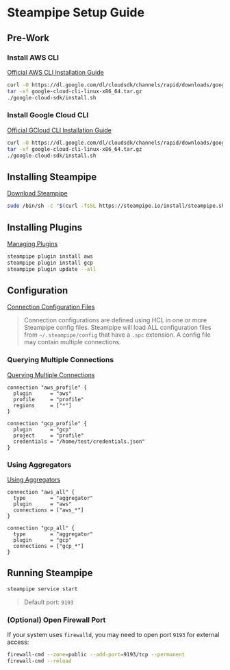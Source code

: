 # Steampipe Setup Guide

## Pre-Work
### Install AWS CLI
[Official AWS CLI Installation Guide](https://docs.aws.amazon.com/ko_kr/cli/latest/userguide/getting-started-install.html#getting-started-install-instructions)

```sh
curl -O https://dl.google.com/dl/cloudsdk/channels/rapid/downloads/google-cloud-cli-linux-x86_64.tar.gz
tar -xf google-cloud-cli-linux-x86_64.tar.gz
./google-cloud-sdk/install.sh
```

### Install Google Cloud CLI
[Official GCloud CLI Installation Guide](https://cloud.google.com/sdk/docs/install?hl=ko#installation_instructions)

```sh
curl -O https://dl.google.com/dl/cloudsdk/channels/rapid/downloads/google-cloud-cli-linux-x86_64.tar.gz
tar -xf google-cloud-cli-linux-x86_64.tar.gz
./google-cloud-sdk/install.sh
```

## Installing Steampipe
[Download Steampipe](https://steampipe.io/downloads?install=linux)

```sh
sudo /bin/sh -c "$(curl -fsSL https://steampipe.io/install/steampipe.sh)"
```

## Installing Plugins
[Managing Plugins](https://steampipe.io/docs/managing/plugins)

```sh
steampipe plugin install aws
steampipe plugin install gcp
steampipe plugin update --all
```

## Configuration
[Connection Configuration Files](https://steampipe.io/docs/managing/connections#connection-configuration-files)

> Connection configurations are defined using HCL in one or more Steampipe config files. Steampipe will load ALL configuration files from `~/.steampipe/config` that have a `.spc` extension. A config file may contain multiple connections.

### Querying Multiple Connections
[Querying Multiple Connections](https://steampipe.io/docs/managing/connections#querying-multiple-connections)

```hcl
connection "aws_profile" {
  plugin      = "aws"
  profile     = "profile"
  regions     = ["*"]
}

connection "gcp_profile" {
  plugin      = "gcp"
  project     = "profile"
  credentials = "/home/test/credentials.json"
}
```

### Using Aggregators
[Using Aggregators](https://steampipe.io/docs/managing/connections#using-aggregators)

```hcl
connection "aws_all" {
  type        = "aggregator"
  plugin      = "aws"
  connections = ["aws_*"]
}

connection "gcp_all" {
  type        = "aggregator"
  plugin      = "gcp"
  connections = ["gcp_*"]
}
```

## Running Steampipe
```sh
steampipe service start
```
> Default port: `9193`

### (Optional) Open Firewall Port
If your system uses `firewalld`, you may need to open port `9193` for external access:

```sh
firewall-cmd --zone=public --add-port=9193/tcp --permanent
firewall-cmd --reload
```

